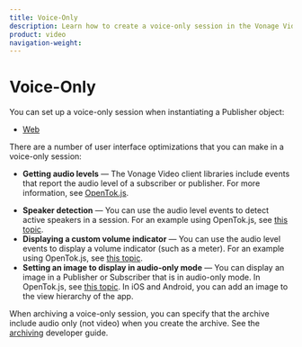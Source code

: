 ```yaml
---
title: Voice-Only
description: Learn how to create a voice-only session in the Vonage Video API. Some use-cases require voice-only sessions, and this guide describes best practices with enabling these.
product: video
navigation-weight: 
---
```


# Voice-Only

You can set up a voice-only session when instantiating a Publisher object:

* [Web](/developer/guides/audio-video/js/#voice)

<!-- TODO: opentok * [Android](/developer/guides/audio-video/android/#voice)
* [iOS](/developer/guides/audio-video/ios/#voice)
* [iOS (Swift)](/developer/guides/audio-video/ios-swift/#voice)
* [Windows](/developer/guides/audio-video/windows/#voice) -->

There are a number of user interface optimizations that you can make in a voice-only session:

* **Getting audio levels** — The Vonage Video client libraries include events that report the audio level of a subscriber or publisher. For more information, see  [OpenTok.js](/video/tutorials/video-ui-customization/video/video-ui-customization/js/audio-ui-level/javascript).

<!-- TODO: opentok [iOS](/developer/guides/customize-ui/ios/index.html#audio_levels), [iOS (Swift)](/developer/guides/customize-ui/ios-swift/index.html#audio_levels), [Android](/developer/guides/customize-ui/android/index.html#audio_levels). -->

* **Speaker detection** — You can use the audio level events to detect active speakers in a session. For an example using OpenTok.js, see [this topic](/video/tutorials/video-ui-customization/video/video-ui-customization/js/audio-ui-level/javascript).
* **Displaying a custom volume indicator** — You can use the audio level events to display a volume indicator (such as a meter). For an example using OpenTok.js, see [this topic](video/tutorials/video-ui-customization/video/video-ui-customization/js/audio-ui-level/javascript).
* **Setting an image to display in audio-only mode** — You can display an image in a Publisher or Subscriber that is in audio-only mode. In OpenTok.js, see [this topic](/video/tutorials/video-ui-customization/video/video-ui-customization/js/image-display/javascript). In iOS and Android, you can add an image to the view hierarchy of the app.

<!-- TODO: opentok * In the Vonage Video Android SDK, you can have the audio played back using the headset speaker (which is preferable in a voice-only session). See [Setting the audio output mode for a voice session](/developer/guides/audio-video/android/index.html#audio_output_mode). -->

When archiving a voice-only session, you can specify that the archive include audio only (not video) when you create the archive. See the [archiving](/video/guides/archiving/overview) developer guide.